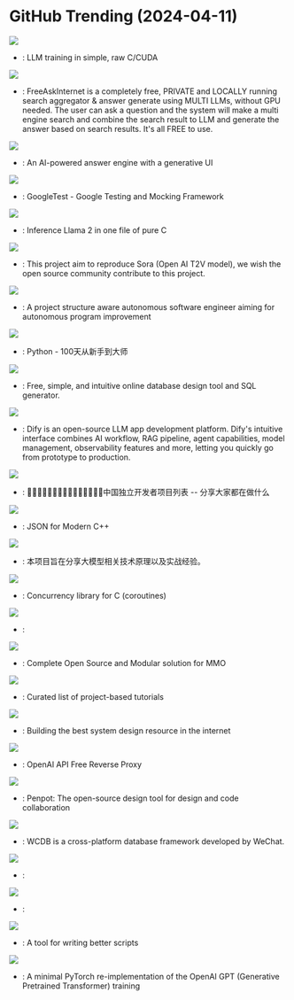 # GitHub Trending (2024-04-11)

![](https://img.shields.io/badge/Cuda-New%202-green?style=flat-square&logo=appveyor)
- [](https://github.comundefined): LLM training in simple, raw C/CUDA

![](https://img.shields.io/badge/Python-New%201-green?style=flat-square&logo=appveyor)
- [](https://github.comundefined): FreeAskInternet is a completely free, PRIVATE and LOCALLY running search aggregator & answer generate using MULTI LLMs, without GPU needed. The user can ask a question and the system will make a multi engine search and combine the search result to LLM and generate the answer based on search results. It's all FREE to use.

![](https://img.shields.io/badge/TypeScript-New%20487-green?style=flat-square&logo=appveyor)
- [](https://github.comundefined): An AI-powered answer engine with a generative UI

![](https://img.shields.io/badge/C%2B%2B-New%2038-green?style=flat-square&logo=appveyor)
- [](https://github.comundefined): GoogleTest - Google Testing and Mocking Framework

![](https://img.shields.io/badge/C-New%20166-green?style=flat-square&logo=appveyor)
- [](https://github.comundefined): Inference Llama 2 in one file of pure C

![](https://img.shields.io/badge/Python-New%201-green?style=flat-square&logo=appveyor)
- [](https://github.comundefined): This project aim to reproduce Sora (Open AI T2V model), we wish the open source community contribute to this project.

![](https://img.shields.io/badge/Python-New%20204-green?style=flat-square&logo=appveyor)
- [](https://github.comundefined): A project structure aware autonomous software engineer aiming for autonomous program improvement

![](https://img.shields.io/badge/Python-New%2054-green?style=flat-square&logo=appveyor)
- [](https://github.comundefined): Python - 100天从新手到大师

![](https://img.shields.io/badge/JavaScript-New%201-green?style=flat-square&logo=appveyor)
- [](https://github.comundefined): Free, simple, and intuitive online database design tool and SQL generator.

![](https://img.shields.io/badge/TypeScript-New%20521-green?style=flat-square&logo=appveyor)
- [](https://github.comundefined): Dify is an open-source LLM app development platform. Dify's intuitive interface combines AI workflow, RAG pipeline, agent capabilities, model management, observability features and more, letting you quickly go from prototype to production.

![](https://img.shields.io/badge/none-New%20300-green?style=flat-square&logo=appveyor)
- [](https://github.comundefined): 👩🏿‍💻👨🏾‍💻👩🏼‍💻👨🏽‍💻👩🏻‍💻中国独立开发者项目列表 -- 分享大家都在做什么

![](https://img.shields.io/badge/C%2B%2B-New%2035-green?style=flat-square&logo=appveyor)
- [](https://github.comundefined): JSON for Modern C++

![](https://img.shields.io/badge/Python-New%20117-green?style=flat-square&logo=appveyor)
- [](https://github.comundefined): 本项目旨在分享大模型相关技术原理以及实战经验。

![](https://img.shields.io/badge/C-New%20101-green?style=flat-square&logo=appveyor)
- [](https://github.comundefined): Concurrency library for C (coroutines)

![](https://img.shields.io/badge/TypeScript-New%20106-green?style=flat-square&logo=appveyor)
- [](https://github.comundefined): 

![](https://img.shields.io/badge/C%2B%2B-New%2065-green?style=flat-square&logo=appveyor)
- [](https://github.comundefined): Complete Open Source and Modular solution for MMO

![](https://img.shields.io/badge/none-New%20464-green?style=flat-square&logo=appveyor)
- [](https://github.comundefined): Curated list of project-based tutorials

![](https://img.shields.io/badge/none-New%20247-green?style=flat-square&logo=appveyor)
- [](https://github.comundefined): Building the best system design resource in the internet

![](https://img.shields.io/badge/TypeScript-New%2080-green?style=flat-square&logo=appveyor)
- [](https://github.comundefined): OpenAI API Free Reverse Proxy

![](https://img.shields.io/badge/Clojure-New%2088-green?style=flat-square&logo=appveyor)
- [](https://github.comundefined): Penpot: The open-source design tool for design and code collaboration

![](https://img.shields.io/badge/C-New%2040-green?style=flat-square&logo=appveyor)
- [](https://github.comundefined): WCDB is a cross-platform database framework developed by WeChat.

![](https://img.shields.io/badge/TypeScript-New%2016-green?style=flat-square&logo=appveyor)
- [](https://github.comundefined): 

![](https://img.shields.io/badge/JavaScript-New%209-green?style=flat-square&logo=appveyor)
- [](https://github.comundefined): 

![](https://img.shields.io/badge/JavaScript-New%2093-green?style=flat-square&logo=appveyor)
- [](https://github.comundefined): A tool for writing better scripts

![](https://img.shields.io/badge/Python-New%20160-green?style=flat-square&logo=appveyor)
- [](https://github.comundefined): A minimal PyTorch re-implementation of the OpenAI GPT (Generative Pretrained Transformer) training

